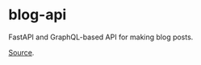 # blog-api
FastAPI and GraphQL-based API for making blog posts.

[Source](https://www.youtube.com/watch?v=Puvr82Cm26o).
